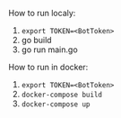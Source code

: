 How to run localy:

1. `export TOKEN=<BotToken>` 
2. go build
3. go run main.go

How to run in docker:
1. `export TOKEN=<BotToken>`
2. `docker-compose build`
3. `docker-compose up`
